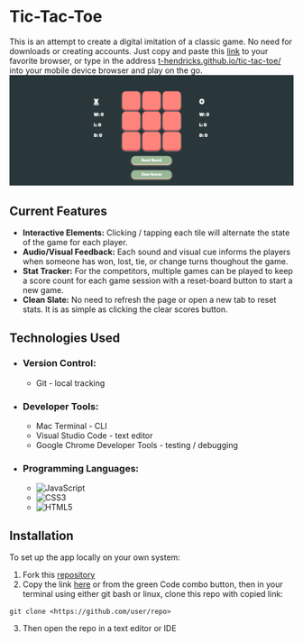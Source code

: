 # Tic-Tac-Toe
This is an attempt to create a digital imitation of a classic game. No need for downloads or creating accounts. Just copy and paste this [link](https://t-hendricks.github.io/tic-tac-toe/) to your favorite browser, or type in the address [t-hendricks.github.io/tic-tac-toe/](https://t-hendricks.github.io/tic-tac-toe/) into your mobile device browser and play on the go. 
![Screenshot of my project: tic-tac-toe](./images/screenshot.png)
## Current Features
- **Interactive Elements:** Clicking / tapping each tile will alternate the state of the game for each player.
- **Audio/Visual Feedback:** Each sound and visual cue informs the players when someone has won, lost, tie, or change turns thoughout the game.
- **Stat Tracker:** For the competitors, multiple games can be played to keep a score count for each game session with a reset-board button to start a new game.
- **Clean Slate:** No need to refresh the page or open a new tab to reset stats. It is as simple as clicking the clear scores button.
## Technologies Used
- ### Version Control:
    - Git - local tracking
- ### Developer Tools:
    - Mac Terminal - CLI
    - Visual Studio Code - text editor
    - Google Chrome Developer Tools - testing / debugging
- ### Programming Languages:
   - ![JavaScript](https://img.shields.io/badge/javascript-%23323330.svg?style=for-the-badge&logo=javascript&logoColor=%23F7DF1E)
   - ![CSS3](https://img.shields.io/badge/css3-%231572B6.svg?style=for-the-badge&logo=css3&logoColor=white)
    - ![HTML5](https://img.shields.io/badge/html5-%23E34F26.svg?style=for-the-badge&logo=html5&logoColor=white)
## Installation
To set up the app locally on your own system:
1. Fork this [repository](https://github.com/t-hendricks/tic-tac-toe)
2. Copy the link [here](https://github.com/t-hendricks/tic-tac-toe.git) or from the green Code combo button, then in your terminal using either git bash or linux, clone this repo with copied link:
```
git clone <https://github.com/user/repo>
```
3. Then open the repo in a text editor or IDE
